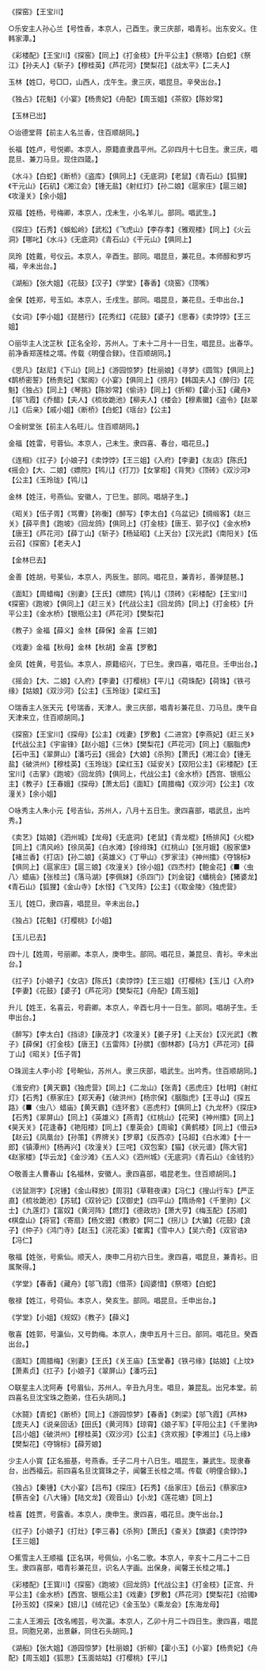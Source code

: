 <!-- { "loadSidebar": true } -->
《探窑》【王宝川】


○乐安主人孙心兰【号性香，本京人，己酉生。隶三庆部，唱青衫。出东安义。住韩家潭。】

《彩楼配》【王宝川】《探窑》【同上】《打金枝》【升平公主】《祭塔》【白蛇】《祭江》【孙夫人】《斩子》【穆桂英】《芦花河》【樊梨花】《战太平》【二夫人】

玉林【姓□，号□□，山西人，戊午生。隶三庆，唱昆旦。辛癸出台。】

《独占》【花魁】《小宴》【杨贵妃】《舟配》【周玉姐】《茶叙》【陈妙常】

【玉林已岀】


○诒德堂蒋【前主人名兰香，住百顺胡同。】

长福【姓卢，号悦卿。本京人，原籍直隶昌平州。乙卯四月十七日生。隶三庆，唱昆旦、兼刀马旦。现住四箴。】

《水斗》【白蛇】《断桥》《盗库》【俱同上】《无底洞》【老鼠】《青石山》【狐狸】《干元山》【石矶】《湘江会》【锺无盐】《射红灯》【孙二娘】《扈家庄》【扈三娘】《攻潼关》【余小姐】

双福【姓杨，号梅卿，本京人，戊未生，小名羊儿。部同。唱武生。】

《探庄》【石秀】《蜈蚣岭》【武松】《飞虎山》【李存孝】《雅观楼》【同上】《火云洞》【哪叱】《水斗》《无底洞》《青石山》《干元山》【俱同上】

凤玲【姓戴，号仪云。本京人，辛酉生。部同。唱昆旦，兼花旦。本师醇和罗巧福，辛未出台。】

《湖船》【张大姐】《花鼓》【汉子】《学堂》【春香】《烧窑》《顶嘴》

金保【姓郑，号玉如。本京人，壬戌生。部同。唱昆旦，兼花旦。壬申出台。】

《女词》【李小姐】《琵琶行》【花秀红】《花鼓》【婆子】《思春》《卖饽饽》【王三姐】


○丽华主人沈芷秋【正名全珍，苏州人。丁未十二月十一日生，唱昆旦。出春华。前净香郑莲桂之壻。传载《明僮合録》。住百顺胡同。】

《思凡》【赵尼】《下山》【同上】《游园惊梦》【杜丽娘】《寻梦》《圆驾》【俱同上】《鹊桥密誓》【杨贵妃】《絮阁》《小宴》【俱同上】《捞月》【韩国夫人】《醉归》【花魁】《独占》【同上】《琴挑》【陈妙常】《偷诗》【同上】《折柳》【霍小玉】《藏舟》【邬飞霞】《乔醋》【夫人】《梳妆跪池》【柳夫人】《楼会》【穆素徽】《盗令》【赵翠儿】《后亲》【戚小姐】《断桥》【白蛇】《瑶台》【公主】


○金树堂张【前主人名旺儿。住百顺胡同。】

金福【姓雷，号蓉仙。本京人，己未生。隶四喜、春台，唱花旦。】

《连相》《扛子》【小娘子】《卖饽饽》【王三姐】《入府》【李妻】《友店》【陈氏】《摇会》【大、二娘】《嫖院》【鸨儿】《打刀》【女掌柜】《背凳》《顶砖》《双沙河》【公主】《玉玲珑》【鸨儿】

金林【姓汪，号燕仙。安徽人，丁巳生。部同。唱胡子生。】

《昭关》【伍子胥】《骂曹》【祢衡】《醉写》【李太白】《乌盆记》【绸缎客】《赵三关》【薛平贵】《跑坡》《回龙鸽》【俱同上】《打金枝》【唐王、郭子仪】《金水桥》【唐王】《芦花河》【薛丁山】《斩子》【杨延昭】《上天台》【汉光武】《南阳关》【伍云召】《探窑》【老夫人】

【金林巳去】

金善【姓胡，号莱仙，本京人，丙辰生。部同。唱花旦，兼青衫，善弹琵琶。】

《面缸》【周蜡梅】《别妻》【王氏】《嫖院》【鸨儿】《顶砖》《彩楼配》【王宝川】《探窑》《跑坡》【俱同上】《赶三关》【代战公主】《回龙鸽》【同上】《打金枝》【升平公主】《金水桥》【银瓶公主】《芦花河》【樊梨花】

《教子》金福【薛义】金林【薛保】金喜【三娘】

《戏妻》金福【秋母】金林【秋胡】金喜【罗敷】

金凤【姓黄，号芸仙。本京人，原籍绍兴，丁巳生。隶四喜，唱花旦。壬申出台。】

《摇会》【大、二娘】《入府》【李妻】《打樱桃》【平儿】《荷珠配》【荷珠】《铁弓缘》【姑娘】《双沙河》【公主】《玉玲珑》【梁红玉】


○瑞香主人张天元【号瑞香，天津人。隶三庆部，唱青衫兼花旦、刀马旦。庚午自天津来立，住百顺胡同。】

《探窑》【王宝川】《探母》【公主】《戏妻》【罗敷】《二进宫》【李燕妃】《赶三关》【代战公主】《宇宙锋》【赵小姐】《三休》【樊梨花】《芦花河》【同上】《胭脂虎》【石中玉】《翠屏山》【潘巧云】《摇会》【大娘】《杀狗》【萧氏】《湘江会》【锺无盐】《破洪州》【穆桂英】《玉玲珑》【梁红玉】《延安关》【双阳公主】《彩楼配》【王宝川】《击掌》《跑坡》《回龙鸽》【俱同上，代战公主】《金水桥》【西宫、银瓶公主】《教子》【王春娥】《探母》【萧太后】《面缸》【周腊梅】《双沙河》【公主】《攻潼关》【余小姐】


○咏秀主人朱小元【号吉仙，苏州人，八月十五日生。隶四喜部，唱武旦，出吟秀。】

《卖艺》【姑娘】《泗州城》【龙母】《无底洞》【老鼠】《青龙棍》【杨排风】《火棍》【同上】《清风岭》【徐凤英】《白水滩》【徐绯珠】《红桃山》【张月娥】《殷家堡》【褚兰香】《打店》【孙二娘】《英雄义》《丁甲山》《罗家洼》《神州擂》《夺锦标》【俱同上】《扈家庄》【扈三娘】《攻潼关》【徐小姐】《四杰村》【鲍金花】《■〈虫八〉蜡庙》【张桂兰】《落马湖》【李佩妹】《杀四门》【刘金锭】《蟠桃会》【猪婆龙】《青石山》【狐狸】《金山寺》【水怪】《飞叉阵》【公主】《《取金陵》《独虎营》

玉儿【姓□，隶四喜，唱昆旦。辛未出台。】

《独占》【花魁】《打樱桃》【小姐】

【玉儿已去】

四十儿【姓周，号丽卿。本京人，庚申生。部同。唱花旦，兼昆旦、青衫。辛未出台。】

《扛子》【小娘子】《女店》【陈氏】《卖饽饽》【王三姐】《打樱桃》【玉儿】《入府》【李妻】《花鼓》【婆子】《芦花河》【樊梨花】《舟配》【周玉姐】

升儿【姓王，名喜云，号霨卿。本京人，辛酉七月十一日生。部同。唱胡子生。壬申出台。】

《醉写》【李太白】《挡谅》【康茂才】《攻潼关》【姜子牙】《上天台》【汉光武】《教子》【薛保】《打金枝》【唐王】《五雷阵》【孙膑】《御林郡》【马方】《芦花河》【薛丁山】《昭关》【伍子胥】


○珠润主人李小珍【号畹仙，苏州人。隶三庆部，唱武生。出吟秀。住百顺胡同。】

《淮安府》【黄天霸】《独虎营》【同上】《二龙山》【张青】《恶虎庄》【杜明】《射红灯》【石秀】《蔡家庄》【郑天寿】《破洪州》【杨宗保】《胭脂虎》【王寻山】《探五路》《■〈虫八〉蜡庙》【黄天霸】《连环套》《恶虎村》【俱同上】《九龙杯》《探庄》【石秀】《翠屏山》【同上】《英雄义》【燕青】《红桃山》【花荣】《神州擂》【同上】《昊天关》【花逢春】《艳阳楼》【同上】《羣英会》【周瑜】《黄鹤楼》【同上】《借云》【赵云】《凤凰台》【孙策】《界牌关》【罗章】《反西凉》【马超】《白水滩》【十一郎】《镇潭州》【杨再兴】《攻潼关》【三咤】《双包案》【猫】《状元谱》【陈大官】《赵家楼》【华云龙】《金沙滩》《五人义》《泗州城》《无底洞》《青石山》《金钱豹》


○敬善主人曹春山【名福林，安徽人。隶四喜部，唱昆老生。住百顺胡同。】

《访鼠测字》【况锺】《金山释放》【周羽】《草鞋夜课》【冯仁】《搜山行车》【严正直】《梳妆跪池》【苏轼】《双铃记》【汉御史】《四平山》【隋炀帝】《千里驹》【义士】《九莲灯》【富奴】《黄河阵》【燃灯】《德政坊》【萧大亨】《梅玉配》【苏顺】《棋盘山》【将官】《寄扇》【杨文骢】《教歌》【阿二】《拐儿》【大骗】《花鼓》【浪子】《仲子》《鸿门寺》【赵玉】《浣花溪》【崔寗】《雪中人》【吴六奇】《双官诰》【冯仁】

敬福【姓张，号紫仙。顺天人，庚申二月初六日生。隶四喜，唱昆旦，兼青衫。旧属聚得。】

《学堂》【春香】《藏舟》【邬飞霞】《借茶》【阎婆惜】《祭塔》【白蛇】

敬禄【姓江，号荷仙。本京人，癸亥生。部同。唱昆旦。壬申出台。】

《学堂》【小姐】《规奴》《教子》【薛义】

敬喜【姓郭，号瀛仙，又号韵梅。本京人，庚申五月十三日。部同。唱花旦。癸酉出台。】

《面缸》【周腊梅】《别妻》【王氏】《关王庙》【玉堂春】《铁弓缘》【姑娘】《上坟》【萧素贞】《扛子》【小娘子】《翠屏山》【潘巧云】


○联星主人沈阿寿【号眉仙，苏州人。辛丑九月生。唱旦，兼昆乱。出兄本堂。前四喜名旦沈宝珠之胞弟，住石头胡同。】

《水鬪》【青蛇】《断桥》【同上】《游园惊梦》【春香】《刺梁》【邬飞霞】《芦林》【庞夫人】《说亲回话》【田氏】《黄河阵》【琼霄】《娘子军》【平阳公主】《千里驹》【吕小姐】《破洪州》【穆桂英】《双沙河》【公主】《贪欢报》【李湘兰】《马上缘》【樊梨花】《夺锦标》【薛芳娘】

少主人小寳【正名振基，号燕香。壬子二月十八日生。唱昆生，兼武生。现隶春台，出西福云。前四喜名旦沈寳珠之子，闻馨王长桂之壻。传载《明僮合録》。】

《独占》【秦锺】《大小宴》【吕布】《探庄》【石秀】《岳家庄》【岳云】《蔡家庄》【蔡吉全】《八大锤》【陆文龙】《观音山》【小龙】《莲花塘》【同上】

桂喜【姓贾，号露香。本京人，庚申生。隶四喜，唱花旦。庚午出台。】

《扛子》【小娘子】《打灶》【李三春】《杀狗》【萧氏】《查关》【旗婆】《卖饽饽》【王三姐】


○蕉雪主人王顺福【正名琪，号佩仙，小名二歌。本京人，辛亥十二月二十二日生。隶四喜部，唱青衫兼花旦，识名人字画。出保身，闻馨王长桂之壻。】

《彩楼配》【王寳川】《探窑》《跑坡》《回龙鸽》【代战公主】《打金枝》【正宫、升平公主】《金水桥》【西宫、银瓶公主】《戏妻》【罗敷】《芦花河》【樊梨花】《拾镯》【孙玉姣】《探亲》【妞儿】《绒花记》《金玉坠》《乘龙会》【东海龙母】

二主人王湘云【改名缃芸，号次瀛。本京人，乙卯十月二十四日生。隶四喜，唱昆旦。同胞兄弟，出景龢，同住石头胡同。】

《湖船》【张大姐】《游园惊梦》【杜丽娘】《折柳》【霍小玉】《小宴》【杨贵妃】《舟配》【周玉姐】《狐思》【玉面姑姑】《打樱桃》【平儿】


